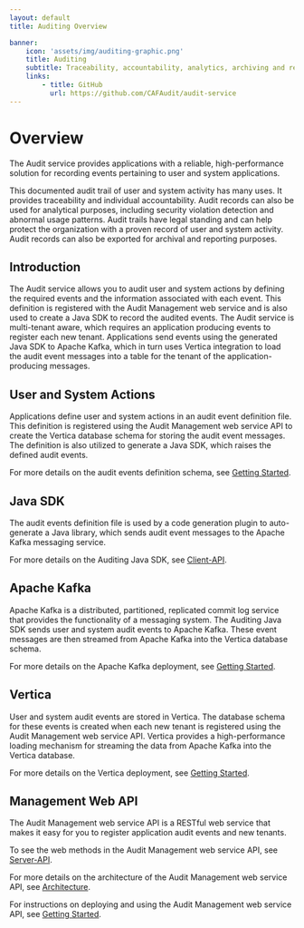 ```yaml
---
layout: default
title: Auditing Overview

banner:
    icon: 'assets/img/auditing-graphic.png'
    title: Auditing
    subtitle: Traceability, accountability, analytics, archiving and reporting of application tenant events.
    links:
        - title: GitHub
          url: https://github.com/CAFAudit/audit-service
---
```


# Overview

The Audit service provides applications with a reliable, high-performance solution for recording events pertaining to user and system applications. 

This documented audit trail of user and system activity has many uses. It provides traceability and individual accountability. Audit records can also be used for analytical purposes, including security violation detection and abnormal usage patterns. Audit trails have legal standing and can help protect the organization with a proven record of user and system activity. Audit records can also be exported for archival and reporting purposes.

## Introduction
The Audit service allows you to audit user and system actions by defining the required events and the information associated with each event. This definition is registered with the Audit Management web service and is also used to create a Java SDK to record the audited events. The Audit service is multi-tenant aware, which requires an application producing events to register each new tenant. Applications send events using the generated Java SDK to Apache Kafka, which in turn uses Vertica integration to load the audit event messages into a table for the tenant of the application-producing messages.

## User and System Actions
Applications define user and system actions in an audit event definition file. This definition is registered using the Audit Management web service API to create the Vertica database schema for storing the audit event messages. The definition is also utilized to generate a Java SDK, which raises the defined audit events.

For more details on the audit events definition schema, see [Getting Started](Getting-Started).

## Java SDK
The audit events definition file is used by a code generation plugin to auto-generate a Java library, which sends audit event messages to the Apache Kafka messaging service.

For more details on the Auditing Java SDK, see [Client-API](Client-API).

## Apache Kafka
Apache Kafka is a distributed, partitioned, replicated commit log service that provides the functionality of a messaging system. The Auditing Java SDK sends user and system audit events to Apache Kafka. These event messages are then streamed from Apache Kafka into the Vertica database schema.

For more details on the Apache Kafka deployment, see [Getting Started](Getting-Started).

## Vertica
User and system audit events are stored in Vertica. The database schema for these events is created when each new tenant is registered using the Audit Management web service API. Vertica provides a high-performance loading mechanism for streaming the data from Apache Kafka into the Vertica database.

For more details on the Vertica deployment, see [Getting Started](Getting-Started).

## Management Web API
The Audit Management web service API is a RESTful web service that makes it easy for you to register application audit events and new tenants.

To see the web methods in the Audit Management web service API, see [Server-API](Server-API).

For more details on the architecture of the Audit Management web service API, see [Architecture](Architecture).

For instructions on deploying and using the Audit Management web service API, see [Getting Started](Getting-Started).

